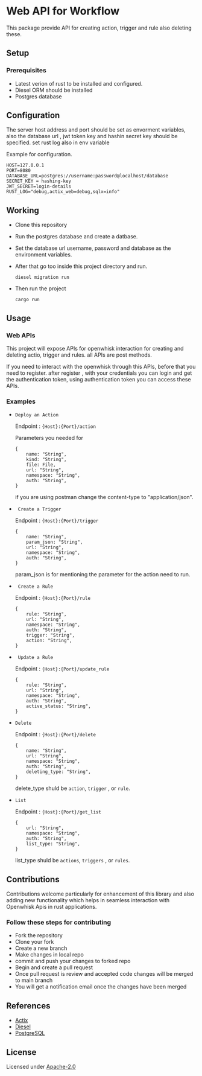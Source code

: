 # Web API for Workflow
This package provide API for creating action, trigger and rule also deleting these.


## Setup

### Prerequisites

- Latest verion of rust to be installed and configured.
- Diesel ORM should be installed
- Postgres database

## Configuration

The server host address and port should be set as envorment variables, also the database url , jwt token key and hashin secret key should be specified. set rust log also in env variable

Example for configuration.

```
HOST=127.0.0.1
PORT=8080
DATABASE_URL=postgres://username:password@localhost/database
SECRET_KEY = hashing-key
JWT_SECRET=login-details
RUST_LOG="debug,actix_web=debug,sqlx=info"
```

## Working
- Clone this repository
- Run the postgres database and create a datbase.
- Set the database url username, password and database as the environment variables.
- After that go too inside this project directory and run.
    
    ``` 
    diesel migration run 
    ```
- Then run the project 
    ```
    cargo run
    ```

## Usage

### Web APIs 

This project will expose APIs for openwhisk interaction for creating and deleting actio, trigger and rules. all APIs are post methods.

If you need to interact with the openwhisk through this APIs, before that you need to register. after register , with your credentials you can login and get the authentication token, using authentication token you can access these APIs.

### Examples


- `Deploy an Action`

    Endpoint : ``` {Host}:{Port}/action ```

    Parameters you needed for

    ```
    {
        name: "String",
        kind: "String",
        file: File,
        url: "String",
        namespace: "String",
        auth: "String",
    }
    ```
    if you are using postman change the content-type to "application/json".

- ` Create a Trigger`

    Endpoint : ``` {Host}:{Port}/trigger ```

    ```
    {
        name: "String",
        param_json: "String",
        url: "String",
        namespace: "String",
        auth: "String",
    }
    ```
    param_json is for mentioning the parameter for the action need to run.
- ` Create a Rule`

    Endpoint : ``` {Host}:{Port}/rule ```

    ```
    {
        rule: "String",
        url: "String",
        namespace: "String",
        auth: "String",
        trigger: "String",
        action: "String",
    }
    ```
- ` Update a Rule`

    Endpoint : ``` {Host}:{Port}/update_rule ```

    ```
    {
        rule: "String",
        url: "String",
        namespace: "String",
        auth: "String",
        active_status: "String",
    }
    ```

- ` Delete `

    Endpoint : ``` {Host}:{Port}/delete ```

    ```
    {
        name: "String",
        url: "String",
        namespace: "String",
        auth: "String",
        deleting_type: "String",
    }
    ```
    delete_type shuld be `action`, `trigger` , or `rule`.

- ` List `

    Endpoint : ``` {Host}:{Port}/get_list ```

    ```
    {
        url: "String",
        namespace: "String",
        auth: "String",
        list_type: "String",
    }
    ```
    list_type shuld be `actions`, `triggers` , or `rules`.

## Contributions

Contributions welcome particularly for enhancement of this library and also adding new functionality which helps in seamless interaction with Openwhisk Apis in rust applications.

### Follow these steps for contributing

- Fork the repository
- Clone your fork
- Create a new branch
- Make changes in local repo
- commit and push your changes to forked repo
- Begin and create a pull request
- Once pull request is review and accepted code changes will be merged to main branch
- You will get a notification email once the changes have been merged

## References

- [Actix](https://actix.rs/docs/)
- [Diesel](https://diesel.rs/guides/getting-started)
- [PostgreSQL](https://postgresql.org)


## License

Licensed under [Apache-2.0](https://www.apache.org/licenses/LICENSE-2.0)